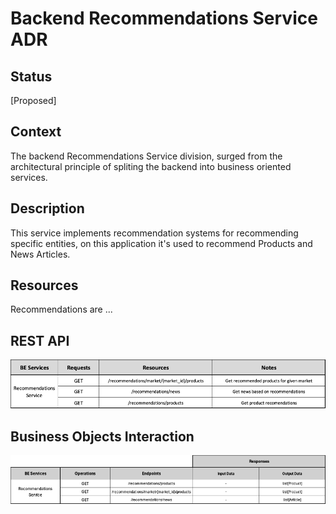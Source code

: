 # Backend Recommendations Service ADR

## Status

[Proposed]

## Context

The backend Recommendations Service division, surged from the architectural principle of spliting the backend into business oriented services. 

## Description

This service implements recommendation systems for recommending specific entities, on this application it's used to recommend Products and News Articles.

## Resources

Recommendations are ...

## REST API

<img src="../requests/assets/RecommendationsService.png" alt="REST Recommendations Service" />

## Business Objects Interaction


<img src="../business-objects/assets/RecommendationsBOs.png" alt="Business Objects Interaction"  />